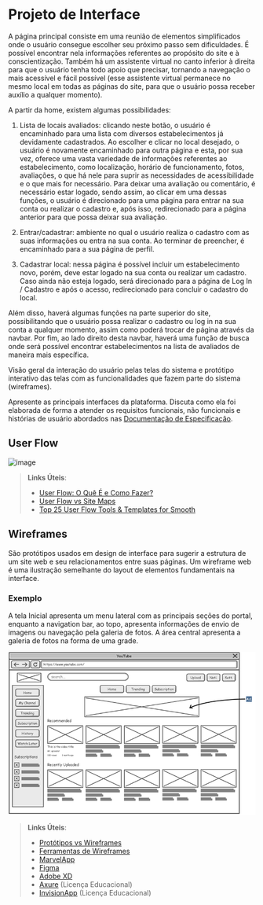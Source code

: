 
# Projeto de Interface

A página principal consiste em uma reunião de elementos simplificados onde o usuário consegue escolher seu próximo passo sem dificuldades. É possível encontrar nela informações referentes ao propósito do site e à conscientização. Também há um assistente virtual no canto inferior à direita para que o usuário tenha todo apoio que precisar, tornando a navegação o mais acessível e fácil possível (esse assistente virtual permanece no mesmo local em todas as páginas do site, para que o usuário possa receber auxílio a qualquer momento).

A partir da home, existem algumas possibilidades:

1. Lista de locais avaliados: clicando neste botão, o usuário é encaminhado para uma lista com diversos estabelecimentos já devidamente cadastrados. Ao escolher e clicar no local desejado, o usuário é novamente encaminhado para outra página e esta, por sua vez, oferece uma vasta variedade de informações referentes ao estabelecimento, como localização, horário de funcionamento, fotos, avaliações, o que há nele para suprir as necessidades de acessibilidade e o que mais for necessário. Para deixar uma avaliação ou comentário, é necessário estar logado, sendo assim, ao clicar em uma dessas funções, o usuário é direcionado para uma página para entrar na sua conta ou realizar o cadastro e, após isso, redirecionado para a página anterior para que possa deixar sua avaliação.

2. Entrar/cadastrar: ambiente no qual o usuário realiza o cadastro com as suas informações ou entra na sua conta. Ao terminar de preencher, é encaminhado para a sua página de perfil.

3. Cadastrar local: nessa página é possível incluir um estabelecimento novo, porém, deve estar logado na sua conta ou realizar um cadastro. Caso ainda não esteja logado, será direcionado para a página de Log In / Cadastro e após o acesso, redirecionado para concluir o cadastro do local.

Além disso, haverá algumas funções na parte superior do site, possibilitando que o usuário possa realizar o cadastro ou log in na sua conta a qualquer momento, assim como poderá trocar de página através da navbar. Por fim, ao lado direito desta navbar, haverá uma função de busca onde será possível encontrar estabelecimentos na lista de avaliados de maneira mais específica. 


Visão geral da interação do usuário pelas telas do sistema e protótipo interativo das telas com as funcionalidades que fazem parte do sistema (wireframes).

 Apresente as principais interfaces da plataforma. Discuta como ela foi elaborada de forma a atender os requisitos funcionais, não funcionais e histórias de usuário abordados nas <a href="2-Especificação do Projeto.md"> Documentação de Especificação</a>.

## User Flow

![image](https://github.com/ICEI-PUC-Minas-PMV-SI/pmv-si-2023-2-pe1-t3-acessibilidade/assets/141369232/50c6a7d9-cd3d-4d6e-80c0-06da76e311f7)





> **Links Úteis**:
> - [User Flow: O Quê É e Como Fazer?](https://medium.com/7bits/fluxo-de-usu%C3%A1rio-user-flow-o-que-%C3%A9-como-fazer-79d965872534)
> - [User Flow vs Site Maps](http://designr.com.br/sitemap-e-user-flow-quais-as-diferencas-e-quando-usar-cada-um/)
> - [Top 25 User Flow Tools & Templates for Smooth](https://www.mockplus.com/blog/post/user-flow-tools)


## Wireframes


São protótipos usados em design de interface para sugerir a estrutura de um site web e seu relacionamentos entre suas páginas. Um wireframe web é uma ilustração semelhante do layout de elementos fundamentais na interface.

### Exemplo

A tela Inicial apresenta um menu lateral com as principais seções do portal, enquanto a navigation bar, ao topo, apresenta informações de envio de imagens ou navegação pela galeria de fotos. A área central apresenta a galeria de fotos na forma de uma grade.

![Exemplo de Wireframe](img/wireframe-example.png)

 
> **Links Úteis**:
> - [Protótipos vs Wireframes](https://www.nngroup.com/videos/prototypes-vs-wireframes-ux-projects/)
> - [Ferramentas de Wireframes](https://rockcontent.com/blog/wireframes/)
> - [MarvelApp](https://marvelapp.com/developers/documentation/tutorials/)
> - [Figma](https://www.figma.com/)
> - [Adobe XD](https://www.adobe.com/br/products/xd.html#scroll)
> - [Axure](https://www.axure.com/edu) (Licença Educacional)
> - [InvisionApp](https://www.invisionapp.com/) (Licença Educacional)
